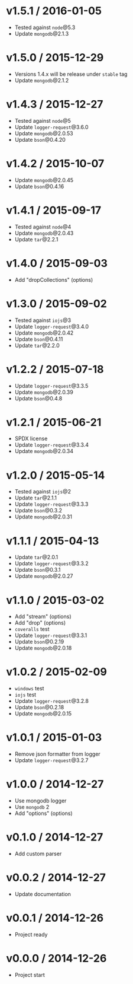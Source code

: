 v1.5.1 / 2016-01-05
==================

  * Tested against `node`@5.3
  * Update `mongodb`@2.1.3

v1.5.0 / 2015-12-29
==================

  * Versions 1.4.x will be release under `stable` tag
  * Update `mongodb`@2.1.2

v1.4.3 / 2015-12-27
==================

  * Tested against `node`@5
  * Update `logger-request`@3.6.0
  * Update `mongodb`@2.0.53
  * Update `bson`@0.4.20

v1.4.2 / 2015-10-07
==================

  * Update `mongodb`@2.0.45
  * Update `bson`@0.4.16

v1.4.1 / 2015-09-17
==================

  * Tested against `node`@4
  * Update `mongodb`@2.0.43
  * Update `tar`@2.2.1

v1.4.0 / 2015-09-03
==================

  * Add "dropCollections" (options)

v1.3.0 / 2015-09-02
==================

  * Tested against `iojs`@3
  * Update `logger-request`@3.4.0
  * Update `mongodb`@2.0.42
  * Update `bson`@0.4.11
  * Update `tar`@2.2.0

v1.2.2 / 2015-07-18
==================

  * Update `logger-request`@3.3.5
  * Update `mongodb`@2.0.39
  * Update `bson`@0.4.8

v1.2.1 / 2015-06-21
==================

  * SPDX license
  * Update `logger-request`@3.3.4
  * Update `mongodb`@2.0.34

v1.2.0 / 2015-05-14
==================

  * Tested against `iojs`@2
  * Update `tar`@2.1.1
  * Update `logger-request`@3.3.3
  * Update `bson`@0.3.2
  * Update `mongodb`@2.0.31

v1.1.1 / 2015-04-13
==================

  * Update `tar`@2.0.1
  * Update `logger-request`@3.3.2
  * Update `bson`@0.3.1
  * Update `mongodb`@2.0.27

v1.1.0 / 2015-03-02
==================

  * Add "stream" (options)
  * Add "drop" (options)
  * `coveralls` test
  * Update `logger-request`@3.3.1
  * Update `bson`@0.2.19
  * Update `mongodb`@2.0.18

v1.0.2 / 2015-02-09
==================

  * `windows` test
  * `iojs` test
  * Update `logger-request`@3.2.8
  * Update `bson`@0.2.18
  * Update `mongodb`@2.0.15

v1.0.1 / 2015-01-03
==================

  * Remove json formatter from logger
  * Update `logger-request`@3.2.7

v1.0.0 / 2014-12-27
==================

  * Use mongodb logger
  * Use `mongodb` 2
  * Add "options" (options)

v0.1.0 / 2014-12-27
==================

  * Add custom parser

v0.0.2 / 2014-12-27
==================

  * Update documentation

v0.0.1 / 2014-12-26
==================

  * Project ready

v0.0.0 / 2014-12-26
==================

  * Project start
